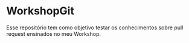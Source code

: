 # WorkshopGit
Esse repositório tem como objetivo testar os conhecimentos sobre pull request ensinados no meu Workshop.
